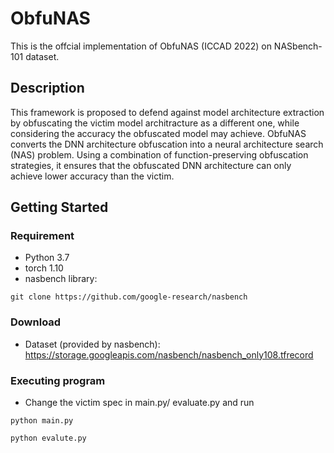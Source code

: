 # ObfuNAS

This is the offcial implementation of ObfuNAS (ICCAD 2022) on NASbench-101 dataset.

## Description

This framework is proposed to defend against model architecture extraction by obfuscating the victim model architracture as a different one, while considering the accuracy the obfuscated model may achieve. ObfuNAS converts the DNN architecture obfuscation into a neural architecture search (NAS) problem. Using a combination of function-preserving obfuscation strategies, it ensures that the obfuscated DNN architecture can only achieve lower accuracy than the victim. 
## Getting Started

### Requirement
* Python 3.7
* torch 1.10
* nasbench library:    
```
git clone https://github.com/google-research/nasbench

```

### Download

* Dataset (provided by nasbench): https://storage.googleapis.com/nasbench/nasbench_only108.tfrecord

### Executing program

* Change the victim spec in main.py/ evaluate.py and run

```
python main.py 
```
```
python evalute.py

```














